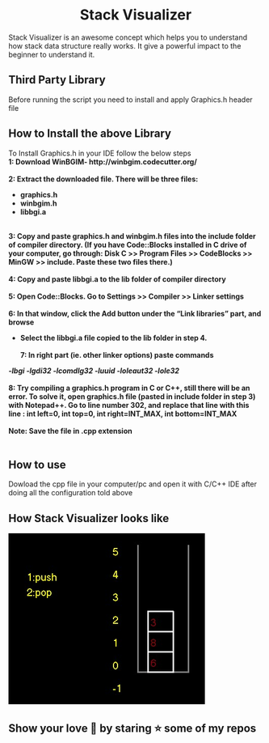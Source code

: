 <h1 align="center">Stack Visualizer</h1>

Stack Visualizer is an awesome concept which helps you to understand how stack data structure really works. It give a powerful impact to the beginner to understand it.

<h2> Third Party Library</h2>
Before running the script you need to install and apply Graphics.h header file
<h2>How to Install the above Library</h2>
To Install Graphics.h in your IDE follow the below steps<br>
<strong>1: Download WinBGIM- http://winbgim.codecutter.org/ <br><br>
2: Extract the downloaded file. There will be three files:

* graphics.h
* winbgim.h
* libbgi.a <br><br>

3: Copy and paste graphics.h and winbgim.h files into the include folder of compiler directory. (If you have Code::Blocks installed in C drive of your computer, go through: Disk C >> Program Files >> CodeBlocks >> MinGW >> include. Paste these two files there.)<br><br>
4: Copy and paste libbgi.a to the lib folder of compiler directory<br><br>
5: Open Code::Blocks. Go to Settings >> Compiler >> Linker settings<br><br>
6: In that window, click the Add button under the “Link libraries” part, and browse
 *   Select the libbgi.a file copied to the lib folder in step 4. <br><br>
7: In right part (ie. other linker options) paste commands

<i>-lbgi -lgdi32 -lcomdlg32 -luuid -loleaut32 -lole32</i><br><br>
8: Try compiling a graphics.h program in C or C++, still there will be an error. To solve it, open graphics.h file (pasted in include folder in step 3) with Notepad++. Go to line number 302, and replace that line with this line : int left=0, int top=0, int right=INT_MAX, int bottom=INT_MAX<br><br>
Note: Save the file in .cpp extension
</strong><br><br>

<h2>How to use</h2>

Dowload the cpp file in your computer/pc and open it with C/C++ IDE after doing all the configuration told above

<h2>How Stack Visualizer looks like</h2>

<img src="https://github.com/UG-SEP/Stack-Visualizer/blob/UG/stack visualiser pic.jpg"/>

<h2>Show your love 🧡 by staring ⭐ some of my repos</h2>


